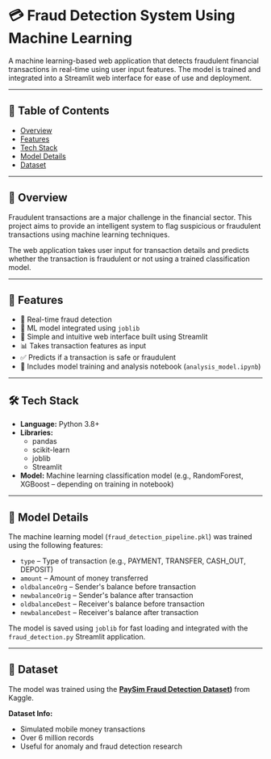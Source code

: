 # 💳 Fraud Detection System Using Machine Learning

A machine learning-based web application that detects fraudulent financial transactions in real-time using user input features. The model is trained and integrated into a Streamlit web interface for ease of use and deployment.

---

## 📌 Table of Contents

- [Overview](#-overview)
- [Features](#-features)
- [Tech Stack](#-tech-stack)
- [Model Details](#-model-details)
- [Dataset](#-dataset)

---

## 📖 Overview

Fraudulent transactions are a major challenge in the financial sector. This project aims to provide an intelligent system to flag suspicious or fraudulent transactions using machine learning techniques.

The web application takes user input for transaction details and predicts whether the transaction is fraudulent or not using a trained classification model.

---

## 🌟 Features

- 🚀 Real-time fraud detection
- 🧠 ML model integrated using `joblib`
- 🧾 Simple and intuitive web interface built using Streamlit
- 📊 Takes transaction features as input
- ✅ Predicts if a transaction is safe or fraudulent
- 📁 Includes model training and analysis notebook (`analysis_model.ipynb`)

---

## 🛠️ Tech Stack

- **Language:** Python 3.8+
- **Libraries:**
  - pandas  
  - scikit-learn  
  - joblib  
  - Streamlit  
- **Model:** Machine learning classification model (e.g., RandomForest, XGBoost – depending on training in notebook)

---

## 🧠 Model Details

The machine learning model (`fraud_detection_pipeline.pkl`) was trained using the following features:

- `type` – Type of transaction (e.g., PAYMENT, TRANSFER, CASH_OUT, DEPOSIT)
- `amount` – Amount of money transferred
- `oldbalanceOrg` – Sender's balance before transaction
- `newbalanceOrig` – Sender's balance after transaction
- `oldbalanceDest` – Receiver's balance before transaction
- `newbalanceDest` – Receiver's balance after transaction

The model is saved using `joblib` for fast loading and integrated with the `fraud_detection.py` Streamlit application.

---

## 📂 Dataset

The model was trained using the **[PaySim Fraud Detection Dataset](https://www.kaggle.com/datasets/amanalisiddiqui/fraud-detection-dataset?resource=download))** from Kaggle.

**Dataset Info:**
- Simulated mobile money transactions
- Over 6 million records
- Useful for anomaly and fraud detection research

